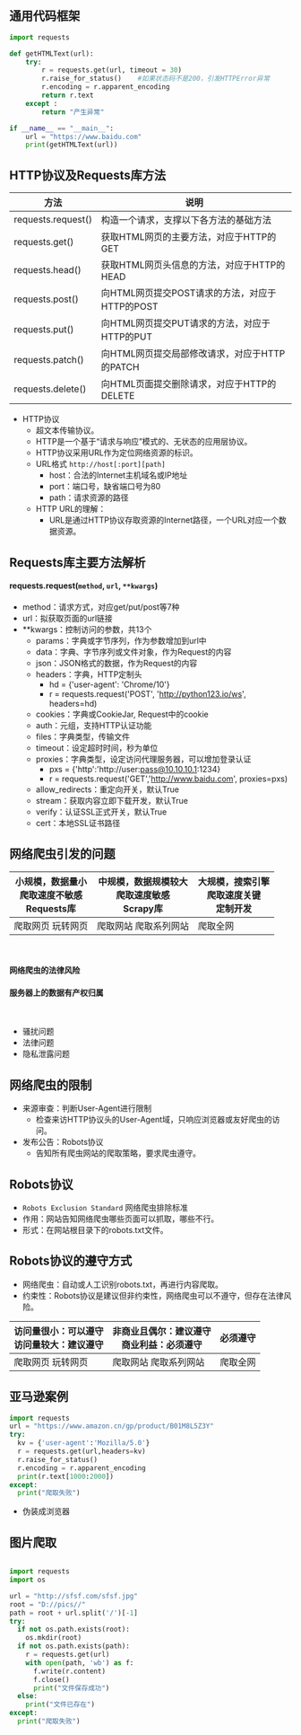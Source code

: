 ## 通用代码框架
``` python
import requests

def getHTMLText(url):
    try:
        r = requests.get(url, timeout = 30)
        r.raise_for_status()    #如果状态码不是200，引发HTTPError异常
        r.encoding = r.apparent_encoding
        return r.text
    except :
        return "产生异常"

if __name__ == "__main__":
    url = "https://www.baidu.com"
    print(getHTMLText(url))
```

## HTTP协议及Requests库方法
| 方法 | 说明 |
|---|---|
| requests.request() | 构造一个请求，支撑以下各方法的基础方法 |
| requests.get() | 获取HTML网页的主要方法，对应于HTTP的GET |
| requests.head() | 获取HTML网页头信息的方法，对应于HTTP的HEAD
| requests.post() | 向HTML网页提交POST请求的方法，对应于HTTP的POST
| requests.put() | 向HTML网页提交PUT请求的方法，对应于HTTP的PUT
| requests.patch() | 向HTML网页提交局部修改请求，对应于HTTP的PATCH
| requests.delete() | 向HTML页面提交删除请求，对应于HTTP的DELETE

* HTTP协议
  * 超文本传输协议。
  * HTTP是一个基于“请求与响应”模式的、无状态的应用层协议。
  * HTTP协议采用URL作为定位网络资源的标识。
  * URL格式 `http://host[:port][path]`
    * host：合法的Internet主机域名或IP地址
    * port：端口号，缺省端口号为80
    * path：请求资源的路径
  * HTTP URL的理解：
    * URL是通过HTTP协议存取资源的Internet路径，一个URL对应一个数据资源。  

## Requests库主要方法解析

#### requests.request(`method`, `url`, `**kwargs`)
* method：请求方式，对应get/put/post等7种
* url：拟获取页面的url链接
* **kwargs：控制访问的参数，共13个
  * params：字典或字节序列，作为参数增加到url中
  * data：字典、字节序列或文件对象，作为Request的内容
  * json：JSON格式的数据，作为Request的内容
  * headers：字典，HTTP定制头
    * hd = {'user-agent': 'Chrome/10'}
    * r = requests.request('POST', 'http://python123.io/ws', headers=hd)
  * cookies：字典或CookieJar, Request中的cookie
  * auth：元组，支持HTTP认证功能
  * files：字典类型，传输文件
  * timeout：设定超时时间，秒为单位
  * proxies：字典类型，设定访问代理服务器，可以增加登录认证
    * pxs = {'http':'http://user:pass@10.10.10.1:1234}
    * r = requests.request('GET','http://www.baidu.com', proxies=pxs)
  * allow_redirects：重定向开关，默认True
  * stream：获取内容立即下载开发，默认True
  * verify：认证SSL正式开关，默认True
  * cert：本地SSL证书路径


## 网络爬虫引发的问题

| 小规模，数据量小<br>爬取速度不敏感<br>Requests库 | 中规模，数据规模较大<br>爬取速度敏感<br>Scrapy库 | 大规模，搜索引擎<br>爬取速度关键<br>定制开发 |
|---|---|---|
| 爬取网页 玩转网页 | 爬取网站 爬取系列网站 | 爬取全网 |

<br>

#### 网络爬虫的法律风险
#### 服务器上的数据有产权归属

<br>

* 骚扰问题
* 法律问题
* 隐私泄露问题

## 网络爬虫的限制

* 来源审查：判断User-Agent进行限制
  * 检查来访HTTP协议头的User-Agent域，只响应浏览器或友好爬虫的访问。
* 发布公告：Robots协议
  * 告知所有爬虫网站的爬取策略，要求爬虫遵守。

## Robots协议
* `Robots Exclusion Standard` 网络爬虫排除标准
* 作用：网站告知网络爬虫哪些页面可以抓取，哪些不行。
* 形式：在网站根目录下的robots.txt文件。

## Robots协议的遵守方式

* 网络爬虫：自动或人工识别robots.txt，再进行内容爬取。
* 约束性：Robots协议是建议但非约束性，网络爬虫可以不遵守，但存在法律风险。

| 访问量很小：可以遵守<br>访问量较大：建议遵守 | 非商业且偶尔：建议遵守<br>商业利益：必须遵守 | 必须遵守
|---|---|---|
| 爬取网页 玩转网页 | 爬取网站 爬取系列网站 | 爬取全网


## 亚马逊案例

``` python
import requests
url = "https://www.amazon.cn/gp/product/B01M8L5Z3Y"
try:
  kv = {'user-agent':'Mozilla/5.0'}
  r = requests.get(url,headers=kv)
  r.raise_for_status()
  r.encoding = r.apparent_encoding
  print(r.text[1000:2000])
except:
  print("爬取失败")
```

* 伪装成浏览器

## 图片爬取
``` python

import requests
import os

url = "http://sfsf.com/sfsf.jpg"
root = "D://pics//"
path = root + url.split('/')[-1]
try:
  if not os.path.exists(root):
    os.mkdir(root)
  if not os.path.exists(path):
    r = requests.get(url)
    with open(path, 'wb') as f:
      f.write(r.content)
      f.close()
      print("文件保存成功")
  else:
    print("文件已存在")
except:
  print("爬取失败")

```